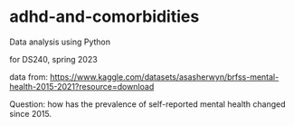 # adhd-and-comorbidities

Data analysis using Python

for DS240, spring 2023

data from: https://www.kaggle.com/datasets/asasherwyn/brfss-mental-health-2015-2021?resource=download

Question: how has the prevalence of self-reported mental health changed since 2015. 
